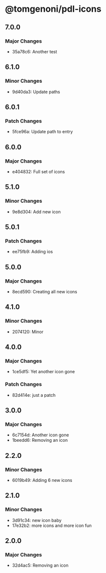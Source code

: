 # @tomgenoni/pdl-icons

## 7.0.0

### Major Changes

- 35a78c6: Another test

## 6.1.0

### Minor Changes

- 9d40da3: Update paths

## 6.0.1

### Patch Changes

- 5fce96a: Update path to entry

## 6.0.0

### Major Changes

- e404832: Full set of icons

## 5.1.0

### Minor Changes

- 9e8d304: Add new icon

## 5.0.1

### Patch Changes

- ee75fb9: Adding ios

## 5.0.0

### Major Changes

- 8ecd590: Creating all new icons

## 4.1.0

### Minor Changes

- 2074120: Minor

## 4.0.0

### Major Changes

- 1ce5df5: Yet another icon gone

### Patch Changes

- 82d414e: just a patch

## 3.0.0

### Major Changes

- 6c7154d: Another icon gone
- 1beedd6: Removing an icon

## 2.2.0

### Minor Changes

- 6019b49: Adding 6 new icons

## 2.1.0

### Minor Changes

- 3d91c34: new icon baby
- 17e32b2: more icons and more icon fun

## 2.0.0

### Major Changes

- 32d4ac5: Removing an icon

